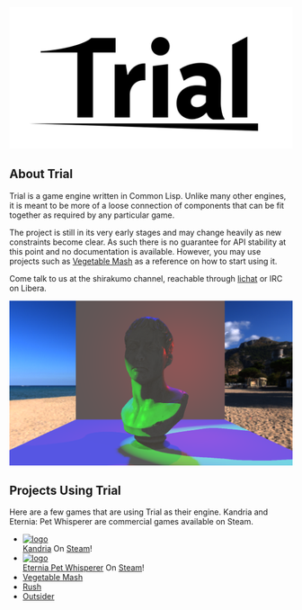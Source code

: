 ![logo](logo.svg)

## About Trial
Trial is a game engine written in Common Lisp. Unlike many other engines, it is meant to be more of a loose connection of components that can be fit together as required by any particular game.

The project is still in its very early stages and may change heavily as new constraints become clear. As such there is no guarantee for API stability at this point and no documentation is available. However, you may use projects such as [Vegetable Mash](https://github.com/shinmera/vpetjam) as a reference on how to start using it.

Come talk to us at the shirakumo channel, reachable through [lichat](https://chat.tymoon.eu/?channel=shirakumo) or IRC on Libera.

![pbr-sample](docs/images/pbr-2.png)

## Projects Using Trial
Here are a few games that are using Trial as their engine. Kandria and Eternia: Pet Whisperer are commercial games available on Steam.

- [![logo](https://kandria.com/media/small%20capsule.png)](https://kandria.com)  
  [Kandria](https://kandria.com) On [Steam](https://store.steampowered.com/app/1261430/Kandria/)!
- [![logo](https://kandria.com/eternia/media/small%20capsule.png)](https://kandria.com/eternia)  
  [Eternia Pet Whisperer](https://kandria.com/eternia) On [Steam](https://store.steampowered.com/app/1605720/Eternia_Pet_Whisperer/)!
- [Vegetable Mash](https://shinmera.itch.io/vegetablemash)
- [Rush](https://shinmera.itch.io/rush)
- [Outsider](https://shinmera.itch.io/outsider)
